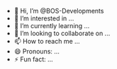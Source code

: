 - 👋 Hi, I’m @BOS-Developments
- 👀 I’m interested in ...
- 🌱 I’m currently learning ...
- 💞️ I’m looking to collaborate on ...
- 📫 How to reach me ...
- 😄 Pronouns: ...
- ⚡ Fun fact: ...

<!---
BOS-Developments/BOS-Developments is a ✨ special ✨ repository because its `README.md` (this file) appears on your GitHub profile.
You can click the Preview link to take a look at your changes.
--->
